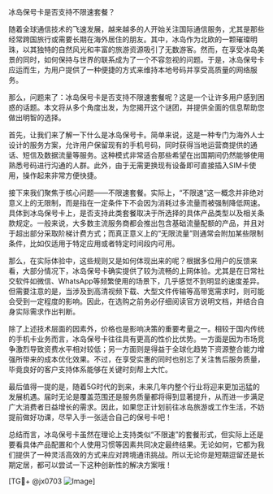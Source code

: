 冰岛保号卡是否支持不限速套餐？

随着全球通信技术的飞速发展，越来越多的人开始关注国际通信服务，尤其是那些经常跨国旅行或需要长期在海外居住的朋友。其中，冰岛作为北欧的一颗璀璨明珠，以其独特的自然风光和丰富的旅游资源吸引了无数游客。然而，在享受冰岛美景的同时，如何保持与世界的联系成为了一个不容忽视的问题。于是，冰岛保号卡应运而生，为用户提供了一种便捷的方式来维持本地号码并享受高质量的网络服务。

那么，问题来了：冰岛保号卡是否支持不限速套餐呢？这是一个让许多用户感到困惑的话题。本文将从多个角度出发，为您揭开这个谜团，并提供全面的信息帮助您做出明智的选择。

首先，让我们来了解一下什么是冰岛保号卡。简单来说，这是一种专门为海外人士设计的服务方案，允许用户保留现有的手机号码，同时获得当地运营商提供的通话、短信及数据流量等服务。这种模式非常适合那些希望在出国期间仍然能够使用熟悉号码进行沟通的人群。此外，由于无需更换现有设备即可直接插入SIM卡使用，操作起来非常方便快捷。

接下来我们聚焦于核心问题——不限速套餐。实际上，“不限速”这一概念并非绝对意义上的无限制，而是指在一定条件下不会因为消耗过多流量而被强制降低网速。具体到冰岛保号卡上，是否支持此类套餐取决于所选择的具体产品类型以及相关条款规定。一般来说，大多数主流服务商都会推出包含基础流量配额的产品，并且对于超出部分采取阶梯计费方式；而真正意义上的“无限流量”则通常会附加某些限制条件，比如仅适用于特定应用或者特定时间段内可用。

那么，在实际体验中，这些规则又是如何体现出来的呢？根据多位用户的反馈来看，大部分情况下，冰岛保号卡确实提供了较为流畅的上网体验。尤其是在日常社交软件如微信、WhatsApp等频繁使用的场景下，几乎感觉不到明显的速度差异。但需要注意的是，当涉及到高清视频下载、大型文件传输等高带宽需求时，则可能会受到一定程度的影响。因此，在选购之前务必仔细阅读官方说明文档，并结合自身实际需求作出判断。

除了上述技术层面的因素外，价格也是影响决策的重要考量之一。相较于国内传统的手机卡业务而言，冰岛保号卡往往具有更高的性价比优势。一方面是因为市场竞争激烈导致资费水平相对较低；另一方面则是得益于全球化趋势下资源整合能力增强所带来的成本优化效果。不过，在享受实惠的同时也别忘了关注售后服务质量，毕竟良好的客户支持体系能够在关键时刻帮上大忙。

最后值得一提的是，随着5G时代的到来，未来几年内整个行业将迎来更加迅猛的发展机遇。届时无论是覆盖范围还是服务质量都将得到显著提升，从而进一步满足广大消费者日益增长的需求。因此，如果您正计划前往冰岛旅游或工作生活，不妨提前做好功课，尽早入手一张适合自己的保号卡吧！

总结而言，冰岛保号卡虽然在理论上支持类似“不限速”的套餐形式，但实际上还是要看具体产品配置和个人使用习惯等因素共同决定最终结果。无论如何，它都为我们提供了一种灵活高效的方式来应对跨境通讯挑战。所以无论你是短期逗留还是长期定居，都可以尝试一下这种创新性的解决方案哦！

[TG💪+ @jx0703 ![Image](https://github.com/user-attachments/assets/dbca1d08-cadb-493c-b0ec-ad6f7a83f270)]